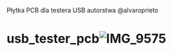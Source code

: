 Płytka PCB dla testera USB autorstwa @alvaroprieto
# usb_tester_pcb![IMG_9575](https://github.com/SlaVoy/usb_tester_pcb/assets/10488240/44de65f6-2082-4a9b-9e1c-49ec3de7b9b3)

